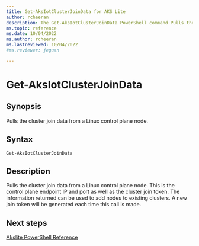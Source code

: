 ```yaml
---
title: Get-AksIotClusterJoinData for AKS Lite
author: rcheeran
description: The Get-AksIotClusterJoinData PowerShell command Pulls the cluster join data from a Linux control plane node
ms.topic: reference
ms.date: 10/04/2022
ms.author: rcheeran 
ms.lastreviewed: 10/04/2022
#ms.reviewer: jeguan

---
```

# Get-AksIotClusterJoinData

## Synopsis
Pulls the cluster join data from a Linux control plane node.

## Syntax

```
Get-AksIotClusterJoinData
```

## Description
Pulls the cluster join data from a Linux control plane node.
This is the control plane endpoint IP and
port as well as the cluster join token.
The information returned can be used to add nodes to existing
clusters.
A new join token will be generated each time this call is made.

## Next steps

[Akslite PowerShell Reference](./index.md)
